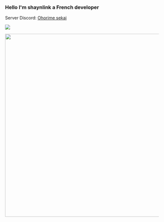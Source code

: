 ### Hello I'm shaynlink a French developer

Server Discord: [Ohorime sekai](https://discord.gg/2Akw3qdB5F)

<img src="https://yokoso.ohori.me/images/sfw/hug?embed=true" />

<a href="https://www.buymeacoffee.com/shaynlink"><img src="https://img.buymeacoffee.com/api/?url=aHR0cHM6Ly9pbWcuYnV5bWVhY29mZmVlLmNvbS9hcGkvP3VybD1hSFIwY0hNNkx5OWpaRzR1WW5WNWJXVmhZMjltWm1WbExtTnZiUzkxY0d4dllXUnpMM0J5YjJacGJHVmZjR2xqZEhWeVpYTXZNakF5TVM4d015ODNORE5qWlROaU9UZ3paRGt4WldGaU1ESTNNVEV4TURVd09ESm1OMkZoTmk1cWNHYz0mc2l6ZT0zMDAmbmFtZT1zaGF5bmxpbms=&creator=shaynlink&is_creating=developer&design_code=1&design_color=%23F471FF&slug=shaynlink" width="600" /></a>
